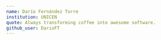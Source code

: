 ```yaml
---
name: Darío Fernández Torre
institution: UNICEN
quote: Always transforming coffee into awesome software.
github_user: DarioFT
---
```


